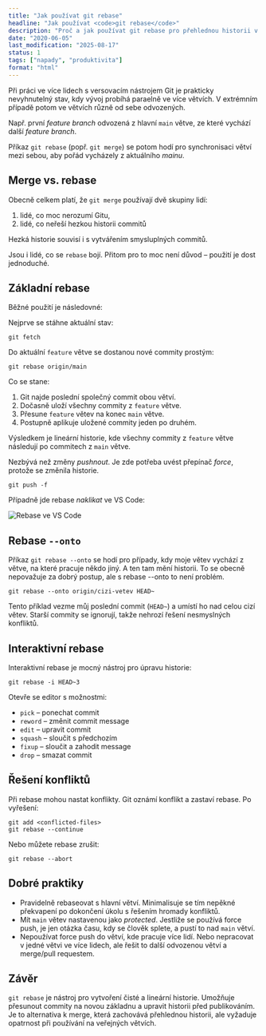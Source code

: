 ```yaml
---
title: "Jak používat git rebase"
headline: "Jak používat <code>git rebase</code>"
description: "Proč a jak používat git rebase pro přehlednou historii v Gitu."
date: "2020-06-05"
last_modification: "2025-08-17"
status: 1
tags: ["napady", "produktivita"]
format: "html"
---
```


<p>Při práci ve více lidech s versovacím nástrojem Git je prakticky nevyhnutelný stav, kdy vývoj probíhá paraelně ve více větvích. V extrémním případě potom ve větvích různě od sebe odvozených.</p>

<p>Např. první <i>feature branch</i> odvozená z hlavní <code>main</code> větve, ze které vychází další <i>feature branch</i>. </p>

<p>Příkaz <code>git rebase</code> (popř. <code>git merge</code>) se potom hodí pro synchronisaci větví mezi sebou, aby pořád vycházely z aktuálního <i>mainu</i>.</p>




<h2 id="merge">Merge vs. rebase</h2>

<p>Obecně celkem platí, že <code>git merge</code> používají dvě skupiny lidí:</p>

<ol>
  <li>lidé, co moc nerozumí Gitu,</li>
  <li>lidé, co neřeší hezkou historii commitů</li>
</ol>

<p>Hezká historie souvisí i s vytvářením smysluplných commitů.</p>

<p>Jsou i lidé, co se <code>rebase</code> bojí. Přitom pro to moc není důvod – použití je dost jednoduché.</p>




<h2 id="rebase">Základní rebase</h2>

<p>Běžné použití je následovné:</p>
<p>Nejprve se stáhne aktuální stav:</p>

<pre><code>git fetch</code></pre>

<p>Do aktuální <code>feature</code> větve se dostanou nové commity prostým:</p>

<pre><code>git rebase origin/main</code></pre>

<p>Co se stane:</p>
<ol>
  <li>Git najde poslední společný commit obou větví.</li>
  <li>Dočasně uloží všechny commity z <code>feature</code> větve.</li>
  <li>Přesune <code>feature</code> větev na konec <code>main</code> větve.</li>
  <li>Postupně aplikuje uložené commity jeden po druhém.</li>
</ol>

<p>Výsledkem je lineární historie, kde všechny commity z <code>feature</code> větve následují po commitech z <code>main</code> větve.</p>

<p>Nezbývá než změny <i>pushnout</i>. Je zde potřeba uvést přepínač <i>force</i>, protože se změnila historie.</p>

<pre><code>git push -f</code></pre>

<p>Případně jde rebase <i>naklikat</i> ve VS Code:</p>

<p><img src="/files/git-rebase/git-rebase-vs-code.png" class="border" alt="Rebase ve VS Code" /></p>

<h2 id="onto">Rebase <code>--onto</code></h2>

<p>Příkaz <code>git rebase --onto</code> se hodí pro případy, kdy moje větev vychází z větve, na které pracuje někdo jiný. A ten tam mění historii. To se obecně nepovažuje za dobrý postup, ale s rebase --onto to není problém.</p>

<pre><code>git rebase --onto origin/cizi-vetev HEAD~</code></pre>

<p>Tento příklad vezme můj poslední commit (<code>HEAD~</code>) a umístí ho nad celou cizí větev. Starší commity se ignorují, takže nehrozí řešení nesmyslných konfliktů.</p>


<h2 id="interactive">Interaktivní rebase</h2>

<p>Interaktivní rebase je mocný nástroj pro úpravu historie:</p>

<pre><code>git rebase -i HEAD~3</code></pre>

<p>Otevře se editor s možnostmi:</p>
<ul>
  <li><code>pick</code> – ponechat commit</li>
  <li><code>reword</code> – změnit commit message</li>
  <li><code>edit</code> – upravit commit</li>
  <li><code>squash</code> – sloučit s předchozím</li>
  <li><code>fixup</code> – sloučit a zahodit message</li>
  <li><code>drop</code> – smazat commit</li>
</ul>

<h2 id="konflikty">Řešení konfliktů</h2>

<p>Při rebase mohou nastat konflikty. Git oznámí konflikt a zastaví rebase. Po vyřešení:</p>

<pre><code>git add &lt;conflicted-files&gt;
git rebase --continue</code></pre>

<p>Nebo můžete rebase zrušit:</p>

<pre><code>git rebase --abort</code></pre>

<h2 id="best-practices">Dobré praktiky</h2>

<ul>
  <li>Pravidelně rebaseovat s hlavní větví. Minimalisuje se tím nepěkné překvapení po dokončení úkolu s řešením hromady konfliktů.</li>
  <li>Mít <code>main</code> větev nastavenou jako <i>protected</i>. Jestliže se používá force push, je jen otázka času, kdy se člověk splete, a pustí to nad <code>main</code> větví.</li>
  <li>Nepoužívat force push do větví, kde pracuje více lidí. Nebo nepracovat v jedné větvi ve více lidech, ale řešit to další odvozenou větví a merge/pull requestem.</li>
</ul>

<h2 id="zaver">Závěr</h2>

<p><code>git rebase</code> je nástroj pro vytvoření čisté a lineární historie. Umožňuje přesunout commity na novou základnu a upravit historii před publikováním. Je to alternativa k merge, která zachovává přehlednou historii, ale vyžaduje opatrnost při používání na veřejných větvích.</p>

